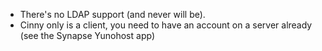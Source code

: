 * There's no LDAP support (and never will be).
* Cinny only is a client, you need to have an account on a server already (see the Synapse Yunohost app)
